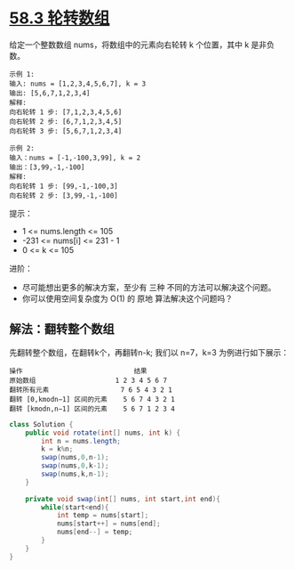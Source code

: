# [58.3 轮转数组](https://leetcode.cn/problems/rotate-array/description/)

给定一个整数数组 nums，将数组中的元素向右轮转 k 个位置，其中 k 是非负数。


````
示例 1:
输入: nums = [1,2,3,4,5,6,7], k = 3
输出: [5,6,7,1,2,3,4]
解释:
向右轮转 1 步: [7,1,2,3,4,5,6]
向右轮转 2 步: [6,7,1,2,3,4,5]
向右轮转 3 步: [5,6,7,1,2,3,4]
````
````
示例 2:
输入：nums = [-1,-100,3,99], k = 2
输出：[3,99,-1,-100]
解释:
向右轮转 1 步: [99,-1,-100,3]
向右轮转 2 步: [3,99,-1,-100]
````

提示：
- 1 <= nums.length <= 105
- -231 <= nums[i] <= 231 - 1
- 0 <= k <= 105


进阶：
- 尽可能想出更多的解决方案，至少有 三种 不同的方法可以解决这个问题。
- 你可以使用空间复杂度为 O(1) 的 原地 算法解决这个问题吗？

## 解法：翻转整个数组
先翻转整个数组，在翻转k个，再翻转n-k;
我们以 n=7，k=3 为例进行如下展示：
````
操作	                          结果
原始数组          	        1 2 3 4 5 6 7
翻转所有元素	                7 6 5 4 3 2 1
翻转 [0,kmodn−1] 区间的元素	5 6 7 4 3 2 1
翻转 [kmodn,n−1] 区间的元素	5 6 7 1 2 3 4
````
````java
class Solution {
    public void rotate(int[] nums, int k) {
        int n = nums.length;
        k = k%n;
        swap(nums,0,n-1);
        swap(nums,0,k-1);
        swap(nums,k,n-1);
    }
    
    private void swap(int[] nums, int start,int end){
        while(start<end){
            int temp = nums[start];
            nums[start++] = nums[end];
            nums[end--] = temp;
        }
    }
}
````
